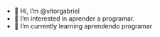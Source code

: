 - 👋 Hi, I’m @vitorgabriel
- 👀 I’m interested in aprender a programar.
- 🌱 I’m currently learning aprendendo  programar

<!---
vitinhojogador7/vitinhojogador7 is a ✨ special ✨ repository because its `README.md` (this file) appears on your GitHub profile.
You can click the Preview link to take a look at your changes.
--->
